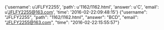 {'username': u'JFLFY2255', 'path': u'1162/1162.html', 'answer': u'C', 'email': u'JFLFY2255@163.com', 'time': '2016-02-22:09:48:15'}
{"username": "JFLFY2255", "path": "1162/1162.html", "answer": "BCD", "email": "JFLFY2255@163.com", "time": "2016-02-22:15:55:57"}